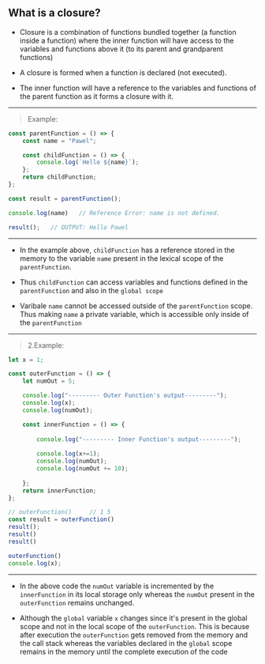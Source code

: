 ## What is a closure?

-   Closure is a combination of functions bundled together (a function inside a function) where the inner function will have access to the variables and functions above it (to its parent and grandparent functions)

-   A closure is formed when a function is declared (not executed).
-   The inner function will have a reference to the variables and functions of the parent function as it forms a closure with it.

---
> Example:

```javascript
const parentFunction = () => {
    const name = "Pawel";

    const childFunction = () => {
        console.log(`Hello ${name}`);
    };
    return childFunction;
};

const result = parentFunction();

console.log(name)   // Reference Error: name is not defined.

result();   // OUTPUT: Hello Pawel

```

---
- In the example above,  `childFunction` has a reference stored in the memory to the variable `name` present in the lexical scope of the `parentFunction`. 

- Thus `childFunction` can access variables and functions defined in the `parentFunction` and also in the `global scope`

- Varibale `name` cannot be accessed outside of the `parentFunction` scope. Thus making `name` a private variable, which is accessible only inside of the `parentFunction`

---

>2.Example:


```javascript
let x = 1;

const outerFunction = () => {
    let numOut = 5;

    console.log("--------- Outer Function's output---------");
    console.log(x);
    console.log(numOut);

    const innerFunction = () => {
       
        console.log("--------- Inner Function's output---------");
       
        console.log(x+=1);
        console.log(numOut);
        console.log(numOut += 10);
       
    };
    return innerFunction;
};

// outerFunction()     // 1 5
const result = outerFunction()
result();        
result()
result()

outerFunction()
console.log(x);

```
---
- In the above code the `numOut` variable is incremented by the `innerFunction` in its local storage only whereas the `numOut` present in the `outerFunction` remains unchanged.

- Although the `global` variable `x` changes since it's present in the global scope and not in the local scope of the `outerFunction`. This is because after execution the `outerFunction` gets removed from the memory and the call stack whereas the variables declared in the `global` scope remains in the memory until the complete execution of the code